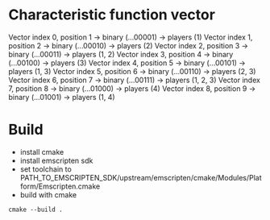 # Characteristic function vector
Vector index 0, position 1 -> binary (...00001) -> players (1)
Vector index 1, position 2 -> binary (...00010) -> players (2)
Vector index 2, position 3 -> binary (...00011) -> players (1, 2)
Vector index 3, position 4 -> binary (...00100) -> players (3)
Vector index 4, position 5 -> binary (...00101) -> players (1, 3)
Vector index 5, position 6 -> binary (...00110) -> players (2, 3)
Vector index 6, position 7 -> binary (...00111) -> players (1, 2, 3)
Vector index 7, position 8 -> binary (...01000) -> players (4)
Vector index 8, position 9 -> binary (...01001) -> players (1, 4)

# Build

- install cmake
- install emscripten sdk
- set toolchain to PATH_TO_EMSCRIPTEN_SDK/upstream/emscripten/cmake/Modules/Platform/Emscripten.cmake
- build with cmake

```
cmake --build .
```
